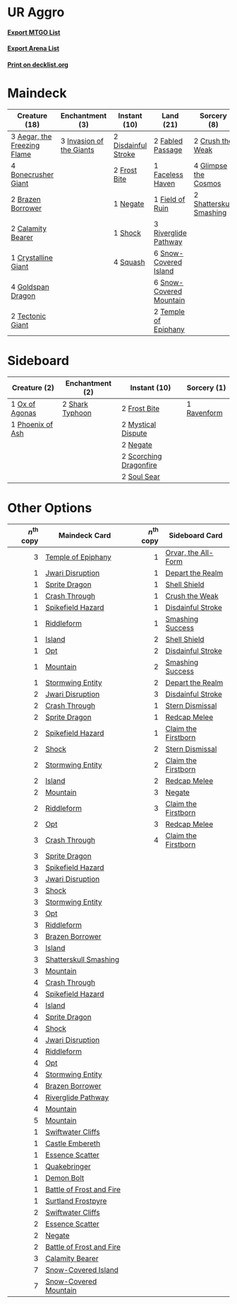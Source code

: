# UR Aggro

#### [Export MTGO List](../collection/UR%20Aggro/UR%20Aggro.txt)
#### [Export Arena List](../collection/UR%20Aggro/UR%20Aggro_arena.txt)
#### [Print on decklist.org](http://decklist.org/?deckmain=3%09Aegar,%20the%20Freezing%20Flame%0A4%09Bonecrusher%20Giant%0A2%09Brazen%20Borrower%0A2%09Calamity%20Bearer%0A2%09Crush%20the%20Weak%0A1%09Crystalline%20Giant%0A2%09Disdainful%20Stroke%0A2%09Fabled%20Passage%0A1%09Faceless%20Haven%0A1%09Field%20of%20Ruin%0A2%09Frost%20Bite%0A4%09Glimpse%20the%20Cosmos%0A4%09Goldspan%20Dragon%0A3%09Invasion%20of%20the%20Giants%0A1%09Negate%0A3%09Riverglide%20Pathway%0A2%09Shatterskull%20Smashing%0A1%09Shock%0A6%09Snow-Covered%20Island%0A6%09Snow-Covered%20Mountain%0A4%09Squash%0A2%09Tectonic%20Giant%0A2%09Temple%20of%20Epiphany&deckside=2%09Frost%20Bite%0A2%09Mystical%20Dispute%0A2%09Negate%0A1%09Ox%20of%20Agonas%0A1%09Phoenix%20of%20Ash%0A1%09Ravenform%0A2%09Scorching%20Dragonfire%0A2%09Shark%20Typhoon%0A2%09Soul%20Sear)
# Maindeck

|                                            Creature (18)                                             |                                          Enchantment (3)                                          |                                         Instant (10)                                         |                                            Land (21)                                             |                                           Sorcery (8)                                            |
|------------------------------------------------------------------------------------------------------|---------------------------------------------------------------------------------------------------|----------------------------------------------------------------------------------------------|--------------------------------------------------------------------------------------------------|--------------------------------------------------------------------------------------------------|
|3 [Aegar, the Freezing Flame](http://gatherer.wizards.com/Pages/Card/Details.aspx?multiverseid=503816)|3 [Invasion of the Giants](http://gatherer.wizards.com/Pages/Card/Details.aspx?multiverseid=503831)|2 [Disdainful Stroke](http://gatherer.wizards.com/Pages/Card/Details.aspx?multiverseid=420705)|2 [Fabled Passage](http://gatherer.wizards.com/Pages/Card/Details.aspx?multiverseid=473206)       |2 [Crush the Weak](http://gatherer.wizards.com/Pages/Card/Details.aspx?multiverseid=503740)       |
|4 [Bonecrusher Giant](http://gatherer.wizards.com/Pages/Card/Details.aspx?multiverseid=473077)        |                                                                                                   |2 [Frost Bite](http://gatherer.wizards.com/Pages/Card/Details.aspx?multiverseid=503750)       |1 [Faceless Haven](http://gatherer.wizards.com/Pages/Card/Details.aspx?multiverseid=503874)       |4 [Glimpse the Cosmos](http://gatherer.wizards.com/Pages/Card/Details.aspx?multiverseid=503668)   |
|2 [Brazen Borrower](http://gatherer.wizards.com/Pages/Card/Details.aspx?multiverseid=473001)          |                                                                                                   |1 [Negate](http://gatherer.wizards.com/Pages/Card/Details.aspx?multiverseid=423707)           |1 [Field of Ruin](http://gatherer.wizards.com/Pages/Card/Details.aspx?multiverseid=435415)        |2 [Shatterskull Smashing](http://gatherer.wizards.com/Pages/Card/Details.aspx?multiverseid=491802)|
|2 [Calamity Bearer](http://gatherer.wizards.com/Pages/Card/Details.aspx?multiverseid=503737)          |                                                                                                   |1 [Shock](http://gatherer.wizards.com/Pages/Card/Details.aspx?multiverseid=129732)            |3 [Riverglide Pathway](http://gatherer.wizards.com/Pages/Card/Details.aspx?multiverseid=491920)   |                                                                                                  |
|1 [Crystalline Giant](http://gatherer.wizards.com/Pages/Card/Details.aspx?multiverseid=479754)        |                                                                                                   |4 [Squash](http://gatherer.wizards.com/Pages/Card/Details.aspx?multiverseid=503764)           |6 [Snow-Covered Island](http://gatherer.wizards.com/Pages/Card/Details.aspx?multiverseid=121130)  |                                                                                                  |
|4 [Goldspan Dragon](http://gatherer.wizards.com/Pages/Card/Details.aspx?multiverseid=503751)          |                                                                                                   |                                                                                              |6 [Snow-Covered Mountain](http://gatherer.wizards.com/Pages/Card/Details.aspx?multiverseid=121233)|                                                                                                  |
|2 [Tectonic Giant](http://gatherer.wizards.com/Pages/Card/Details.aspx?multiverseid=476409)           |                                                                                                   |                                                                                              |2 [Temple of Epiphany](http://gatherer.wizards.com/Pages/Card/Details.aspx?multiverseid=442808)   |                                                                                                  |


# Sideboard

|                                       Creature (2)                                        |                                     Enchantment (2)                                      |                                          Instant (10)                                           |                                     Sorcery (1)                                      |
|-------------------------------------------------------------------------------------------|------------------------------------------------------------------------------------------|-------------------------------------------------------------------------------------------------|--------------------------------------------------------------------------------------|
|1 [Ox of Agonas](http://gatherer.wizards.com/Pages/Card/Details.aspx?multiverseid=476398)  |2 [Shark Typhoon](http://gatherer.wizards.com/Pages/Card/Details.aspx?multiverseid=479587)|2 [Frost Bite](http://gatherer.wizards.com/Pages/Card/Details.aspx?multiverseid=503750)          |1 [Ravenform](http://gatherer.wizards.com/Pages/Card/Details.aspx?multiverseid=503680)|
|1 [Phoenix of Ash](http://gatherer.wizards.com/Pages/Card/Details.aspx?multiverseid=476399)|                                                                                          |2 [Mystical Dispute](http://gatherer.wizards.com/Pages/Card/Details.aspx?multiverseid=473020)    |                                                                                      |
|                                                                                           |                                                                                          |2 [Negate](http://gatherer.wizards.com/Pages/Card/Details.aspx?multiverseid=423707)              |                                                                                      |
|                                                                                           |                                                                                          |2 [Scorching Dragonfire](http://gatherer.wizards.com/Pages/Card/Details.aspx?multiverseid=473101)|                                                                                      |
|                                                                                           |                                                                                          |2 [Soul Sear](http://gatherer.wizards.com/Pages/Card/Details.aspx?multiverseid=485483)           |                                                                                      |


# Other Options

|*n*<sup>th</sup> copy|                                           Maindeck Card                                           |*n*<sup>th</sup> copy|                                        Sideboard Card                                        |
|--------------------:|---------------------------------------------------------------------------------------------------|--------------------:|----------------------------------------------------------------------------------------------|
|                    3|[Temple of Epiphany](http://gatherer.wizards.com/Pages/Card/Details.aspx?multiverseid=442808)      |                    1|[Orvar, the All-Form](http://gatherer.wizards.com/Pages/Card/Details.aspx?multiverseid=503678)|
|                    1|[Jwari Disruption](http://gatherer.wizards.com/Pages/Card/Details.aspx?multiverseid=491693)        |                    1|[Depart the Realm](http://gatherer.wizards.com/Pages/Card/Details.aspx?multiverseid=503661)   |
|                    1|[Sprite Dragon](http://gatherer.wizards.com/Pages/Card/Details.aspx?multiverseid=479731)           |                    1|[Shell Shield](http://gatherer.wizards.com/Pages/Card/Details.aspx?multiverseid=491710)       |
|                    1|[Crash Through](http://gatherer.wizards.com/Pages/Card/Details.aspx?multiverseid=430777)           |                    1|[Crush the Weak](http://gatherer.wizards.com/Pages/Card/Details.aspx?multiverseid=503740)     |
|                    1|[Spikefield Hazard](http://gatherer.wizards.com/Pages/Card/Details.aspx?multiverseid=491809)       |                    1|[Disdainful Stroke](http://gatherer.wizards.com/Pages/Card/Details.aspx?multiverseid=420705)  |
|                    1|[Riddleform](http://gatherer.wizards.com/Pages/Card/Details.aspx?multiverseid=430732)              |                    1|[Smashing Success](http://gatherer.wizards.com/Pages/Card/Details.aspx?multiverseid=503763)   |
|                    1|[Island](http://gatherer.wizards.com/Pages/Card/Details.aspx?multiverseid=439857)                  |                    2|[Shell Shield](http://gatherer.wizards.com/Pages/Card/Details.aspx?multiverseid=491710)       |
|                    1|[Opt](http://gatherer.wizards.com/Pages/Card/Details.aspx?multiverseid=442948)                     |                    2|[Disdainful Stroke](http://gatherer.wizards.com/Pages/Card/Details.aspx?multiverseid=420705)  |
|                    1|[Mountain](http://gatherer.wizards.com/Pages/Card/Details.aspx?multiverseid=439859)                |                    2|[Smashing Success](http://gatherer.wizards.com/Pages/Card/Details.aspx?multiverseid=503763)   |
|                    1|[Stormwing Entity](http://gatherer.wizards.com/Pages/Card/Details.aspx?multiverseid=488253)        |                    2|[Depart the Realm](http://gatherer.wizards.com/Pages/Card/Details.aspx?multiverseid=503661)   |
|                    2|[Jwari Disruption](http://gatherer.wizards.com/Pages/Card/Details.aspx?multiverseid=491693)        |                    3|[Disdainful Stroke](http://gatherer.wizards.com/Pages/Card/Details.aspx?multiverseid=420705)  |
|                    2|[Crash Through](http://gatherer.wizards.com/Pages/Card/Details.aspx?multiverseid=430777)           |                    1|[Stern Dismissal](http://gatherer.wizards.com/Pages/Card/Details.aspx?multiverseid=476319)    |
|                    2|[Sprite Dragon](http://gatherer.wizards.com/Pages/Card/Details.aspx?multiverseid=479731)           |                    1|[Redcap Melee](http://gatherer.wizards.com/Pages/Card/Details.aspx?multiverseid=473097)       |
|                    2|[Spikefield Hazard](http://gatherer.wizards.com/Pages/Card/Details.aspx?multiverseid=491809)       |                    1|[Claim the Firstborn](http://gatherer.wizards.com/Pages/Card/Details.aspx?multiverseid=473080)|
|                    2|[Shock](http://gatherer.wizards.com/Pages/Card/Details.aspx?multiverseid=129732)                   |                    2|[Stern Dismissal](http://gatherer.wizards.com/Pages/Card/Details.aspx?multiverseid=476319)    |
|                    2|[Stormwing Entity](http://gatherer.wizards.com/Pages/Card/Details.aspx?multiverseid=488253)        |                    2|[Claim the Firstborn](http://gatherer.wizards.com/Pages/Card/Details.aspx?multiverseid=473080)|
|                    2|[Island](http://gatherer.wizards.com/Pages/Card/Details.aspx?multiverseid=439857)                  |                    2|[Redcap Melee](http://gatherer.wizards.com/Pages/Card/Details.aspx?multiverseid=473097)       |
|                    2|[Mountain](http://gatherer.wizards.com/Pages/Card/Details.aspx?multiverseid=439859)                |                    3|[Negate](http://gatherer.wizards.com/Pages/Card/Details.aspx?multiverseid=423707)             |
|                    2|[Riddleform](http://gatherer.wizards.com/Pages/Card/Details.aspx?multiverseid=430732)              |                    3|[Claim the Firstborn](http://gatherer.wizards.com/Pages/Card/Details.aspx?multiverseid=473080)|
|                    2|[Opt](http://gatherer.wizards.com/Pages/Card/Details.aspx?multiverseid=442948)                     |                    3|[Redcap Melee](http://gatherer.wizards.com/Pages/Card/Details.aspx?multiverseid=473097)       |
|                    3|[Crash Through](http://gatherer.wizards.com/Pages/Card/Details.aspx?multiverseid=430777)           |                    4|[Claim the Firstborn](http://gatherer.wizards.com/Pages/Card/Details.aspx?multiverseid=473080)|
|                    3|[Sprite Dragon](http://gatherer.wizards.com/Pages/Card/Details.aspx?multiverseid=479731)           |                     |                                                                                              |
|                    3|[Spikefield Hazard](http://gatherer.wizards.com/Pages/Card/Details.aspx?multiverseid=491809)       |                     |                                                                                              |
|                    3|[Jwari Disruption](http://gatherer.wizards.com/Pages/Card/Details.aspx?multiverseid=491693)        |                     |                                                                                              |
|                    3|[Shock](http://gatherer.wizards.com/Pages/Card/Details.aspx?multiverseid=129732)                   |                     |                                                                                              |
|                    3|[Stormwing Entity](http://gatherer.wizards.com/Pages/Card/Details.aspx?multiverseid=488253)        |                     |                                                                                              |
|                    3|[Opt](http://gatherer.wizards.com/Pages/Card/Details.aspx?multiverseid=442948)                     |                     |                                                                                              |
|                    3|[Riddleform](http://gatherer.wizards.com/Pages/Card/Details.aspx?multiverseid=430732)              |                     |                                                                                              |
|                    3|[Brazen Borrower](http://gatherer.wizards.com/Pages/Card/Details.aspx?multiverseid=473001)         |                     |                                                                                              |
|                    3|[Island](http://gatherer.wizards.com/Pages/Card/Details.aspx?multiverseid=439857)                  |                     |                                                                                              |
|                    3|[Shatterskull Smashing](http://gatherer.wizards.com/Pages/Card/Details.aspx?multiverseid=491802)   |                     |                                                                                              |
|                    3|[Mountain](http://gatherer.wizards.com/Pages/Card/Details.aspx?multiverseid=439859)                |                     |                                                                                              |
|                    4|[Crash Through](http://gatherer.wizards.com/Pages/Card/Details.aspx?multiverseid=430777)           |                     |                                                                                              |
|                    4|[Spikefield Hazard](http://gatherer.wizards.com/Pages/Card/Details.aspx?multiverseid=491809)       |                     |                                                                                              |
|                    4|[Island](http://gatherer.wizards.com/Pages/Card/Details.aspx?multiverseid=439857)                  |                     |                                                                                              |
|                    4|[Sprite Dragon](http://gatherer.wizards.com/Pages/Card/Details.aspx?multiverseid=479731)           |                     |                                                                                              |
|                    4|[Shock](http://gatherer.wizards.com/Pages/Card/Details.aspx?multiverseid=129732)                   |                     |                                                                                              |
|                    4|[Jwari Disruption](http://gatherer.wizards.com/Pages/Card/Details.aspx?multiverseid=491693)        |                     |                                                                                              |
|                    4|[Riddleform](http://gatherer.wizards.com/Pages/Card/Details.aspx?multiverseid=430732)              |                     |                                                                                              |
|                    4|[Opt](http://gatherer.wizards.com/Pages/Card/Details.aspx?multiverseid=442948)                     |                     |                                                                                              |
|                    4|[Stormwing Entity](http://gatherer.wizards.com/Pages/Card/Details.aspx?multiverseid=488253)        |                     |                                                                                              |
|                    4|[Brazen Borrower](http://gatherer.wizards.com/Pages/Card/Details.aspx?multiverseid=473001)         |                     |                                                                                              |
|                    4|[Riverglide Pathway](http://gatherer.wizards.com/Pages/Card/Details.aspx?multiverseid=491920)      |                     |                                                                                              |
|                    4|[Mountain](http://gatherer.wizards.com/Pages/Card/Details.aspx?multiverseid=439859)                |                     |                                                                                              |
|                    5|[Mountain](http://gatherer.wizards.com/Pages/Card/Details.aspx?multiverseid=439859)                |                     |                                                                                              |
|                    1|[Swiftwater Cliffs](http://gatherer.wizards.com/Pages/Card/Details.aspx?multiverseid=405407)       |                     |                                                                                              |
|                    1|[Castle Embereth](http://gatherer.wizards.com/Pages/Card/Details.aspx?multiverseid=473201)         |                     |                                                                                              |
|                    1|[Essence Scatter](http://gatherer.wizards.com/Pages/Card/Details.aspx?multiverseid=426754)         |                     |                                                                                              |
|                    1|[Quakebringer](http://gatherer.wizards.com/Pages/Card/Details.aspx?multiverseid=503757)            |                     |                                                                                              |
|                    1|[Demon Bolt](http://gatherer.wizards.com/Pages/Card/Details.aspx?multiverseid=503741)              |                     |                                                                                              |
|                    1|[Battle of Frost and Fire](http://gatherer.wizards.com/Pages/Card/Details.aspx?multiverseid=503820)|                     |                                                                                              |
|                    1|[Surtland Frostpyre](http://gatherer.wizards.com/Pages/Card/Details.aspx?multiverseid=503891)      |                     |                                                                                              |
|                    2|[Swiftwater Cliffs](http://gatherer.wizards.com/Pages/Card/Details.aspx?multiverseid=405407)       |                     |                                                                                              |
|                    2|[Essence Scatter](http://gatherer.wizards.com/Pages/Card/Details.aspx?multiverseid=426754)         |                     |                                                                                              |
|                    2|[Negate](http://gatherer.wizards.com/Pages/Card/Details.aspx?multiverseid=423707)                  |                     |                                                                                              |
|                    2|[Battle of Frost and Fire](http://gatherer.wizards.com/Pages/Card/Details.aspx?multiverseid=503820)|                     |                                                                                              |
|                    3|[Calamity Bearer](http://gatherer.wizards.com/Pages/Card/Details.aspx?multiverseid=503737)         |                     |                                                                                              |
|                    7|[Snow-Covered Island](http://gatherer.wizards.com/Pages/Card/Details.aspx?multiverseid=121130)     |                     |                                                                                              |
|                    7|[Snow-Covered Mountain](http://gatherer.wizards.com/Pages/Card/Details.aspx?multiverseid=121233)   |                     |                                                                                              |

